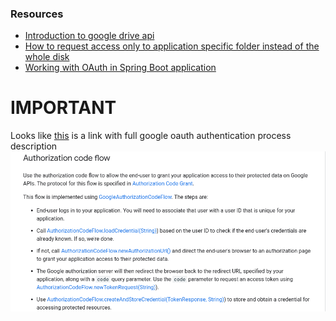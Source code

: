 ### Resources
* [Introduction to google drive api](https://developers.google.com/drive/api/v3/about-sdk)
* [How to request access only to application specific folder instead of the whole disk](https://developers.google.com/drive/api/v3/appdata)
* [Working with OAuth in Spring Boot application](https://spring.io/guides/tutorials/spring-boot-oauth2/)


# IMPORTANT
Looks like [this](https://developers.google.com/api-client-library/java/google-api-java-client/oauth2)
is a link with full google oauth authentication process description
![](./drive-integration-algo.png) 